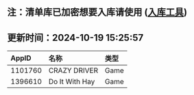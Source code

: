 ## 注：清单库已加密想要入库请使用 ([入库工具](https://github.com/BlankTMing/ManifestAutoUpdate/releases))

## 更新时间：2024-10-19 15:25:57
| AppID | 名称 | 类型  |
| :-------------------- | :----------------------------- | :----------- |
| 1101760 | CRAZY DRIVER| Game |
| 1396610 | Do It With Hay| Game |

